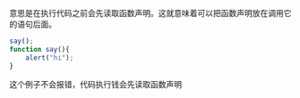​	意思是在执行代码之前会先读取函数声明。这就意味着可以把函数声明放在调用它的语句后面。

```js
say();
function say(){
    alert("hi");
}
```

这个例子不会报错，代码执行钱会先读取函数声明

